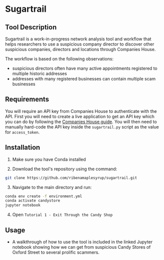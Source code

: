 # Sugartrail

## Tool Description

Sugartrail is a work-in-progress network analysis tool and workflow that helps researchers to use a suspicious company director to discover other suspicious companies, directors and locations through Companies House.

The workflow is based on the following observations:

- suspicious directors often have many active appointments registered to multiple historic addresses
- addresses with many registered businesses can contain multiple scam businesses

## Requirements

You will require an API key from Companies House to authenticate with the API. First you will need to create a live application to get an API key which you can do by following the [Companies House guide](https://developer.company-information.service.gov.uk/how-to-create-an-application). You will then need to manually hard-code the API key inside the `sugartrail.py` script as the value for `access_token`.

## Installation

1. Make sure you have Conda installed

2. Download the tool's repository using the command:

```bash
git clone https://github.com/ribenamaplesyrup/sugartrail.git
```

3. Navigate to the main directory and run:

```bash
conda env create -f environment.yml
conda activate candystore
jupyter notebook
```
4. Open `Tutorial 1 - Exit Through the Candy Shop`

## Usage

- A walkthrough of how to use the tool is included in the linked Jupyter notebook showing how we can get from suspicious Candy Stores of Oxford Street to several prolific scammers.
